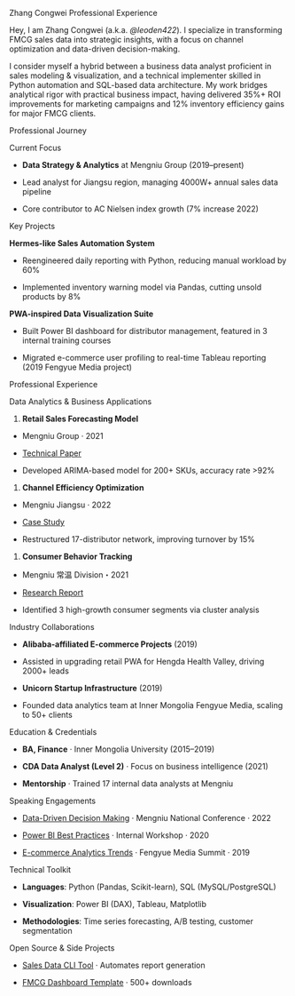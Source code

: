 Zhang Congwei Professional Experience

Hey, I am Zhang Congwei (a.k.a. *@leoden422*). I specialize in transforming FMCG sales data into strategic insights, with a focus on channel optimization and data-driven decision-making.

I consider myself a hybrid between a business data analyst proficient in sales modeling & visualization, and a technical implementer skilled in Python automation and SQL-based data architecture. My work bridges analytical rigor with practical business impact, having delivered 35%+ ROI improvements for marketing campaigns and 12% inventory efficiency gains for major FMCG clients.

Professional Journey

Current Focus

- **Data Strategy & Analytics** at Mengniu Group (2019–present)

- Lead analyst for Jiangsu region, managing 4000W+ annual sales data pipeline

- Core contributor to AC Nielsen index growth (7% increase 2022)

Key Projects

**Hermes-like Sales Automation System**

- Reengineered daily reporting with Python, reducing manual workload by 60%

- Implemented inventory warning model via Pandas, cutting unsold products by 8%

**PWA-inspired Data Visualization Suite**

- Built Power BI dashboard for distributor management, featured in 3 internal training courses

- Migrated e-commerce user profiling to real-time Tableau reporting (2019 Fengyue Media project)

Professional Experience

Data Analytics & Business Applications

1. **Retail Sales Forecasting Model**

- Mengniu Group · 2021

- [Tech](https://leoden422.github.io/paper/2021-sales-forecast/)[nical](https://leoden422.github.io/paper/2021-sales-forecast/)[ Pape](https://leoden422.github.io/paper/2021-sales-forecast/)[r](https://leoden422.github.io/paper/2021-sales-forecast/)

- Developed ARIMA-based model for 200+ SKUs, accuracy rate >92%

1. **Channel Efficiency Optimization**

- Mengniu Jiangsu · 2022

- [Ca](https://leoden422.github.io/video/distribution-efficiency-talk/)[se St](https://leoden422.github.io/video/distribution-efficiency-talk/)[udy](https://leoden422.github.io/video/distribution-efficiency-talk/)

- Restructured 17-distributor network, improving turnover by 15%

1. **Consumer Behavior Tracking**

- Mengniu 常温 Division・2021

- [R](https://leoden422.github.io/report/2021-market-trend/)[esear](https://leoden422.github.io/report/2021-market-trend/)[ch Re](https://leoden422.github.io/report/2021-market-trend/)[port](https://leoden422.github.io/report/2021-market-trend/)

- Identified 3 high-growth consumer segments via cluster analysis

Industry Collaborations

- **Alibaba-affiliated E-commerce Projects** (2019)

- Assisted in upgrading retail PWA for Hengda Health Valley, driving 2000+ leads

- **Unicorn Startup Infrastructure** (2019)

- Founded data analytics team at Inner Mongolia Fengyue Media, scaling to 50+ clients

Education & Credentials

- **BA, Finance** · Inner Mongolia University (2015–2019)

- **CDA Data Analyst (Level 2)** · Focus on business intelligence (2021)

- **Mentorship** · Trained 17 internal data analysts at Mengniu

Speaking Engagements

- [Data-](https://leoden422.github.io/slides/2022-data-talk/)[Drive](https://leoden422.github.io/slides/2022-data-talk/)[n Dec](https://leoden422.github.io/slides/2022-data-talk/)[ision](https://leoden422.github.io/slides/2022-data-talk/)[ Maki](https://leoden422.github.io/slides/2022-data-talk/)[ng](https://leoden422.github.io/slides/2022-data-talk/) · Mengniu National Conference · 2022

- [Po](https://leoden422.github.io/slides/powerbi-training/)[wer B](https://leoden422.github.io/slides/powerbi-training/)[I Bes](https://leoden422.github.io/slides/powerbi-training/)[t Pra](https://leoden422.github.io/slides/powerbi-training/)[ctice](https://leoden422.github.io/slides/powerbi-training/)[s](https://leoden422.github.io/slides/powerbi-training/) · Internal Workshop · 2020

- [E](https://leoden422.github.io/2019/07/05/ecommerce-talk/)[-comm](https://leoden422.github.io/2019/07/05/ecommerce-talk/)[erce](https://leoden422.github.io/2019/07/05/ecommerce-talk/)[ Analy](https://leoden422.github.io/2019/07/05/ecommerce-talk/)[tics](https://leoden422.github.io/2019/07/05/ecommerce-talk/)[ Trend](https://leoden422.github.io/2019/07/05/ecommerce-talk/)[s](https://leoden422.github.io/2019/07/05/ecommerce-talk/) · Fengyue Media Summit · 2019

Technical Toolkit

- **Languages**: Python (Pandas, Scikit-learn), SQL (MySQL/PostgreSQL)

- **Visualization**: Power BI (DAX), Tableau, Matplotlib

- **Methodologies**: Time series forecasting, A/B testing, customer segmentation

Open Source & Side Projects

- [Sa](https://github.com/leoden422/sales-cli)[les D](https://github.com/leoden422/sales-cli)[ata C](https://github.com/leoden422/sales-cli)[LI To](https://github.com/leoden422/sales-cli)[ol](https://github.com/leoden422/sales-cli) · Automates report generation

- [F](https://github.com/leoden422/fmcg-dashboard)[MCG D](https://github.com/leoden422/fmcg-dashboard)[ashbo](https://github.com/leoden422/fmcg-dashboard)[a](https://github.com/leoden422/fmcg-dashboard)[rd T](https://github.com/leoden422/fmcg-dashboard)[empla](https://github.com/leoden422/fmcg-dashboard)[te](https://github.com/leoden422/fmcg-dashboard) · 500+ downloads
